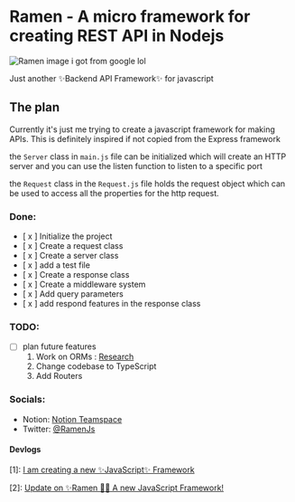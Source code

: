# Ramen - A micro framework for creating REST API in Nodejs
![Ramen image i got from google lol](https://res.cloudinary.com/practicaldev/image/fetch/s--QGRMnu9Q--/c_limit%2Cf_auto%2Cfl_progressive%2Cq_auto%2Cw_880/https://dev-to-uploads.s3.amazonaws.com/uploads/articles/nfg8h1baize3kntwatl5.png)

Just another ✨Backend API Framework✨ for javascript
## The plan
Currently it's just me trying to create a javascript framework for making APIs. This is definitely inspired if not copied from the Express framework

the `Server` class in `main.js` file can be initialized which will create an HTTP server and you can use the listen function to listen to a specific port

the `Request` class in the `Request.js` file holds the request object which can be used to access all the properties for the http request.

### Done:
* [ x ] Initialize the project
* [ x ] Create a request class
* [ x ] Create a server class
* [ x ] add a test file
* [ x ] Create a response class
* [ x ] Create a middleware system
* [ x ] Add query parameters
* [ x ] add respond features in the response class

### TODO:
* [  ] plan future features
    1. Work on ORMs : [Research](https://celestial-can-1ae.notion.site/Research-on-ORM-Implementation-77077a80df7640feb5dd149675eaae04)
    2. Change codebase to TypeScript
    3. Add Routers

### Socials:
* Notion: [Notion Teamspace](https://celestial-can-1ae.notion.site/Ramen-An-open-source-Backend-Rest-API-Framework-15b227a413e54909b7d64e03d655c084)
* Twitter: [@RamenJs](https://twitter.com/RamenJs)

#### Devlogs
[1]: [I am creating a new ✨JavaScript✨ Framework](https://dev.to/ohayouarmaan/i-am-creating-a-new-javascript-framework-46af)

[2]: [Update on ✨Ramen 🍜✨ A new JavaScript Framework!](https://dev.to/ohayouarmaan/update-on-ramen-a-new-javascript-framework-239g)